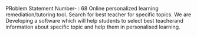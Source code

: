 PRoblem Statement Number- : 68
Online personalized learning remediation/tutoring tool. Search for best teacher for specific topics.
We are Developing  a software which will help students to select best teacherand information about specific topic and help them in personalised learning.







